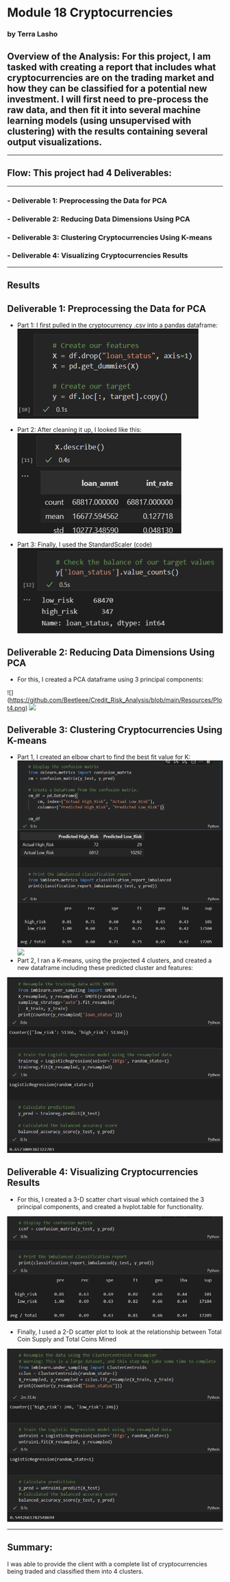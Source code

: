 # Module 18 Cryptocurrencies
### by Terra Lasho 
## Overview of the Analysis: For this project, I am tasked with creating a report that includes what cryptocurrencies are on the trading market and how they can be classified for a potential new investment.  I will first need to pre-process the raw data, and then fit it into several machine learning models (using unsupervised with clustering) with the results containing several output visualizations.
-----------------------------------------------------------------------------------------------------------------------------------
## Flow:  This project had 4 Deliverables:
------------------------------------------------------------------------------------------------------------------------------------
### - Deliverable 1: Preprocessing the Data for PCA
### - Deliverable 2: Reducing Data Dimensions Using PCA
### - Deliverable 3: Clustering Cryptocurrencies Using K-means
### - Deliverable 4: Visualizing Cryptocurrencies Results
-----------------------------------------------------------------------------------------------------------------------------------
## Results
## Deliverable 1: Preprocessing the Data for PCA
-	Part 1: I first pulled in the cryptocurrency .csv into a pandas dataframe:
![](https://github.com/Beetleee/Credit_Risk_Analysis/blob/main/Resources/Plot1.png)

-	Part 2: After cleaning it up, I looked like this:
![](https://github.com/Beetleee/Credit_Risk_Analysis/blob/main/Resources/Plot2.png)

-	Part 3: Finally, I used the StandardScaler (code)
![](https://github.com/Beetleee/Credit_Risk_Analysis/blob/main/Resources/Plot3.png)


## Deliverable 2: Reducing Data Dimensions Using PCA
-	For this, I created a PCA dataframe using 3 principal components: 

![] (https://github.com/Beetleee/Credit_Risk_Analysis/blob/main/Resources/Plot4.png)
![](https://github.com/Beetleee/Credit_Risk_Analysis/blob/main/Resources/Plot4_5.png)


## Deliverable 3: Clustering Cryptocurrencies Using K-means
-	Part 1, I created an elbow chart to find the best fit value for K:
![](https://github.com/Beetleee/Credit_Risk_Analysis/blob/main/Resources/Plot5.png)
![](https://github.com/Beetleee/Credit_Risk_Analysis/blob/main/Resources/Plot5_5.png)
-	Part 2, I ran a K-means, using the projected 4 clusters, and created a new dataframe including these predicted cluster and features:

![](https://github.com/Beetleee/Credit_Risk_Analysis/blob/main/Resources/Plot6.png)

## Deliverable 4: Visualizing Cryptocurrencies Results
-	For this, I created a 3-D scatter chart visual which contained the 3 principal components, and created a hvplot.table for functionality.

![](https://github.com/Beetleee/Credit_Risk_Analysis/blob/main/Resources/Plot7.png)


-	Finally, I used a 2-D scatter plot to look at the relationship between Total Coin Supply and Total Coins Mined 

![](https://github.com/Beetleee/Credit_Risk_Analysis/blob/main/Resources/Plot8.png)


-----------------------------------------------------------------------------------------------------------------------------------------

## Summary:
I was able to provide the client with a complete list of cryptocurrencies being traded and classified them into 4 clusters.
